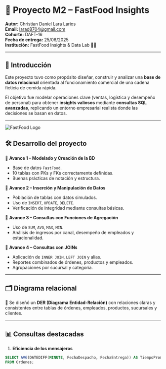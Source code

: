 # 🍔 Proyecto M2 – FastFood Insights  

**Autor:** Christian Daniel Lara Larios  
**Email:** larad8704@gmail.com  
**Cohorte:** DAFT-16  
**Fecha de entrega:** 25/06/2025  
**Institución:** FastFood Insights & Data Lab 🧠🍔  

---

## 📌 Introducción  
Este proyecto tuvo como propósito diseñar, construir y analizar una **base de datos relacional** orientada al funcionamiento comercial de una cadena ficticia de comida rápida.  

El objetivo fue modelar operaciones clave (ventas, logística y desempeño de personal) para obtener **insights valiosos** mediante **consultas SQL avanzadas**, replicando un entorno empresarial realista donde las decisiones se basan en datos.  

---
![FastFood Logo](assets/dashboard.png)

## 🛠️ Desarrollo del proyecto  

🔹 **Avance 1 – Modelado y Creación de la BD**  
- Base de datos `FastFood`.  
- 10 tablas con PKs y FKs correctamente definidas.  
- Buenas prácticas de notación y estructura.  

🔹 **Avance 2 – Inserción y Manipulación de Datos**  
- Población de tablas con datos simulados.  
- Uso de `INSERT`, `UPDATE`, `DELETE`.  
- Verificación de integridad mediante consultas básicas.  

🔹 **Avance 3 – Consultas con Funciones de Agregación**  
- Uso de `SUM`, `AVG`, `MAX`, `MIN`.  
- Análisis de ingresos por canal, desempeño de empleados y estacionalidad.  

🔹 **Avance 4 – Consultas con JOINs**  
- Aplicación de `INNER JOIN`, `LEFT JOIN` y alias.  
- Reportes combinados de órdenes, productos y empleados.  
- Agrupaciones por sucursal y categoría.  

---

## 🗂️ Diagrama relacional  
📌 Se diseñó un **DER (Diagrama Entidad-Relación)** con relaciones claras y consistentes entre tablas de órdenes, empleados, productos, sucursales y clientes.  

---

## 📊 Consultas destacadas  

1. **Eficiencia de los mensajeros**  
```sql
SELECT AVG(DATEDIFF(MINUTE, FechaDespacho, FechaEntrega)) AS TiempoPromedioEntrega
FROM Ordenes;
